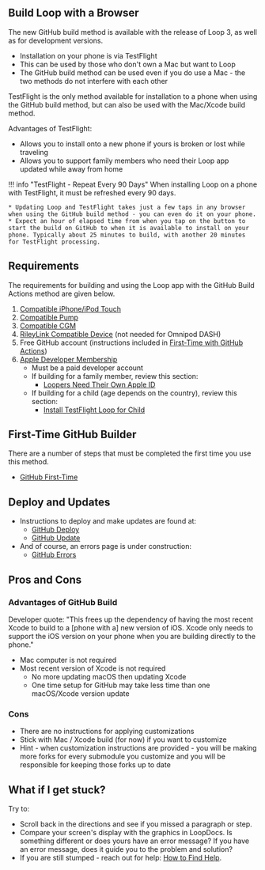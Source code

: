 ## Build Loop with a Browser

The new GitHub build method is available with the release of Loop 3, as well as for development versions.

* Installation on your phone is via TestFlight
* This can be used by those who don't own a Mac but want to Loop
* The GitHub build method can be used even if you do use a Mac - the two methods do not interfere with each other

TestFlight is the only method available for installation to a phone when using the GitHub build method, but can also be used with the Mac/Xcode build method.

Advantages of TestFlight:

* Allows you to install onto a new phone if yours is broken or lost while traveling
* Allows you to support family members who need their Loop app updated while away from home

!!! info "TestFlight - Repeat Every 90 Days"
    When installing Loop on a phone with TestFlight, it must be refreshed every 90 days.

    * Updating Loop and TestFlight takes just a few taps in any browser when using the GitHub build method - you can even do it on your phone.
    * Expect an hour of elapsed time from when you tap on the button to start the build on GitHub to when it is available to install on your phone. Typically about 25 minutes to build, with another 20 minutes for TestFlight processing.

## Requirements

The requirements for building and using the Loop app with the GitHub Build Actions method are given below.

1. [Compatible iPhone/iPod Touch](../build/step2.md)
1. [Compatible Pump](../build/step3.md)
1. [Compatible CGM](../build/step4.md)
1. [RileyLink Compatible Device](../build/step5.md) (not needed for Omnipod DASH)
1. Free GitHub account (instructions included in [First-Time with GitHub Actions](../gh-actions/gh-first-time.md))
1. [Apple Developer Membership](../build/step6.md)
    * Must be a paid developer account
    * If building for a family member, review this section:
        * [Loopers Need Their Own Apple ID](../build/step6.md#loopers-need-their-own-apple-id)
    * If building for a child (age depends on the country), review this section:
        * [Install TestFlight Loop for Child](../gh-actions/gh-deploy.md#install-testflight-loop-for-child)

## First-Time GitHub Builder

There are a number of steps that must be completed the first time you use this method.

* [GitHub First-Time](../gh-actions/gh-first-time.md)

## Deploy and Updates

* Instructions to deploy and make updates are found at:
    * [GitHub Deploy](../gh-actions/gh-deploy.md)
    * [GitHub Update](../gh-actions/gh-update.md)
* And of course, an errors page is under construction:
    * [GitHub Errors](../gh-actions/gh-errors.md)

## Pros and Cons

### Advantages of GitHub Build

Developer quote: "This frees up the dependency of having the most recent Xcode to build to a [phone with a] new version of iOS. Xcode only needs to support the iOS version on your phone when you are building directly to the phone."

* Mac computer is not required
* Most recent version of Xcode is not required
    * No more updating macOS then updating Xcode
    * One time setup for GitHub may take less time than one macOS/Xcode version update

### Cons

* There are no instructions for applying customizations
* Stick with Mac / Xcode build (for now) if you want to customize
* Hint - when customization instructions are provided - you will be making more forks for every submodule you customize and you will be responsible for keeping those forks up to date

## What if I get stuck?

Try to:

* Scroll back in the directions and see if you missed a paragraph or step.
* Compare your screen's display with the graphics in LoopDocs. Is something different or does yours have an error message? If you have an error message, does it guide you to the problem and solution?
* If you are still stumped - reach out for help: [How to Find Help](../intro/loopdocs-how-to.md#how-to-find-help).

